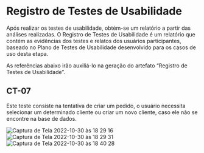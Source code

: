 # Registro de Testes de Usabilidade

Após realizar os testes de usabilidade, obtém-se um relatório a partir das análises realizadas. O Registro de Testes de Usabilidade é um relatório que contém as evidências dos testes e relatos dos usuários participantes, baseado no Plano de Testes de Usabilidade desenvolvido para os casos de uso desta etapa.

As referências abaixo irão auxiliá-lo na geração do artefato “Registro de Testes de Usabilidade”.

## CT-07

Este teste consiste na tentativa de criar um pedido, o usuário necessita selecionar um determinado cliente ou criar um novo cliente, caso ele não se encontre na base de dados.

![Captura de Tela 2022-10-30 às 18 29 16](https://user-images.githubusercontent.com/98955531/198902486-6e67c045-6606-474c-82bf-25aa92229a0a.png)
![Captura de Tela 2022-10-30 às 18 29 31](https://user-images.githubusercontent.com/98955531/198902488-0ab2bfb1-bc53-45f0-9510-0bcb3702ac76.png)
![Captura de Tela 2022-10-30 às 18 40 28](https://user-images.githubusercontent.com/98955531/198902796-54a501ba-a6da-47d0-b26a-3e191a5e057c.png)

